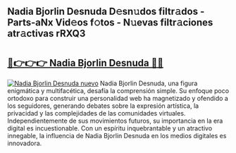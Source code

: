## Nadia Bjorlin Desnuda D𝚎sn𝚞dos filtr𝚊dos - Parts-aNx Vid𝚎os f𝚘tos - N𝚞evas filtr𝚊ciones atr𝚊ctivas rRXQ3

# <h2><a href="http://mb5nfsf.tromn.icu/?c=Nadia+Bjorlin+Desnuda">🔗👉👉👉 Nadia Bjorlin Desnuda 🔗🔗</a></h2>

[![Nadia Bjorlin Desnuda nuevo](https://i.imgur.com/pEAQMta.gif)](http://mb5nfsf.tromn.icu/?c=Nadia+Bjorlin+Desnuda)
Nadia Bjorlin Desnuda, una figura enigmática y multifacética, desafía la comprensión simple. Su enfoque poco ortodoxo para construir una personalidad web ha magnetizado y ofendido a los seguidores, generando debates sobre la expresión artística, la privacidad y las complejidades de las comunidades virtuales. Independientemente de sus movimientos futuros, su importancia en la era digital es incuestionable. Con un espíritu inquebrantable y un atractivo innegable, la influencia de Nadia Bjorlin Desnuda en los medios digitales es innovadora.
